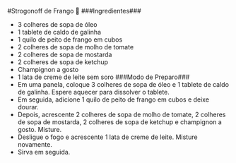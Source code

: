 #Strogonoff de Frango :chicken:
###Ingredientes###
 - 3 colheres de sopa de óleo
 - 1 tablete de caldo de galinha
 - 1 quilo de peito de frango em cubos
 - 2 colheres de sopa de molho de tomate
 - 2 colheres de sopa de mostarda
 - 2 colheres de sopa de ketchup
 - Champignon a gosto
 - 1 lata de creme de leite sem soro
###Modo de Preparo###
 - Em uma panela, coloque 3 colheres de sopa de óleo e 1 tablete de caldo de galinha. Espere aquecer para dissolver o tablete.
 - Em seguida, adicione 1 quilo de peito de frango em cubos e deixe dourar.
 - Depois, acrescente 2 colheres de sopa de molho de tomate, 2 colheres de sopa de mostarda, 2 colheres de sopa de ketchup e champignon a gosto. Misture.
 - Desligue o fogo e acrescente 1 lata de creme de leite. Misture novamente.
 - Sirva em seguida.